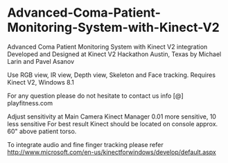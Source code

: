 # Advanced-Coma-Patient-Monitoring-System-with-Kinect-V2
Advanced Coma Patient Monitoring System with Kinect V2 integration
Developed and Designed at Kinect V2 Hackathon Austin, Texas by Michael Larin and Pavel Asanov

Use RGB view, IR view, Depth view, Skeleton and Face tracking.
Requires Kinect V2, Windows 8.1

For any question please do not hesitate to contact us info [@] playfitness.com

Adjust sensitivity at Main Camera Kinect Manager 0.01 more sensitive, 10 less sensitive
For best result Kinect should be located on console approx. 60" above patient torso.

To integrate audio and fine finger tracking please refer http://www.microsoft.com/en-us/kinectforwindows/develop/default.aspx
